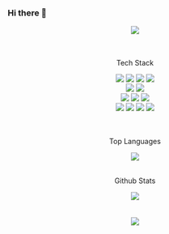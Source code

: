 ### Hi there 👋

<div align="center">
	<img src="https://capsule-render.vercel.app/api?type=waving&color=auto&height=200&section=header&text=Seoyoung&fontSize=90" />
</div><br><br>

<div align="center">
	<p>Tech Stack</p>
	<img src="https://img.shields.io/badge/HTML5-E34F26?style=flat&logo=HTML5&logoColor=white" />
	<img src="https://img.shields.io/badge/CSS3-1572B6?style=flat&logo=CSS3&logoColor=white" />
	<img src="https://img.shields.io/badge/JavaScript-F7DF1E?style=flat&logo=JavaScript&logoColor=white" />
	<img src="https://img.shields.io/badge/jQuery-0769AD?style=flat&logo=jQuery&logoColor=white" />
</div>
<div align="center">
	<img src="https://img.shields.io/badge/React-61DAFB?style=flat&logo=React&logoColor=white" />
	<img src="https://img.shields.io/badge/Sass-CC6699?style=flat&logo=Sass&logoColor=white" />
</div>

<div align="center">
	<img src="https://img.shields.io/badge/Node.js-339933?style=flat&logo=Node.js&logoColor=white" />	
	<img src="https://img.shields.io/badge/MySQL-4479A1?style=flat&logo=MySQL&logoColor=white" />
	<img src="https://img.shields.io/badge/Ubuntn-95420?style=flat&logo=Ubuntn&logoColor=white" />
</div>
<div align="center">
	<img src="https://img.shields.io/badge/Git-F05032?style=flat&logo=Git&logoColor=white" />
	<img src="https://img.shields.io/badge/GitHub-181717?style=flat&logo=GitHub&logoColor=white" />
	<img src="https://img.shields.io/badge/Notion-000000?style=flat&logo=Notion&logoColor=white" />
	<img src="https://img.shields.io/badge/Slack-4A154B?style=flat&logo=Slack&logoColor=white" />
</div><br><br>

<div align="center">
	<p>Top Languages</p>
	<img src="https://github-readme-stats.vercel.app/api/top-langs/?username=Seoyoung-Mun&layout=compact"><br><br>
</div>
<div align="center">
	<p>Github Stats</p>
	<img src="https://github-readme-stats.vercel.app/api?username=Seoyoung-Mun&show_icons=true">
</div><br><br>

<div align="center">
	<img src="https://capsule-render.vercel.app/api?type=waving&color=auto&height=200&section=footer" />
</div>
<!--
**Seoyoung-Mun/Seoyoung-Mun** is a ✨ _special_ ✨ repository because its `README.md` (this file) appears on your GitHub profile.

Here are some ideas to get you started:

- 🔭 I’m currently working on ...
- 🌱 I’m currently learning ...
- 👯 I’m looking to collaborate on ...
- 🤔 I’m looking for help with ...
- 💬 Ask me about ...
- 📫 How to reach me: ...
- 😄 Pronouns: ...
- ⚡ Fun fact: ...
-->
